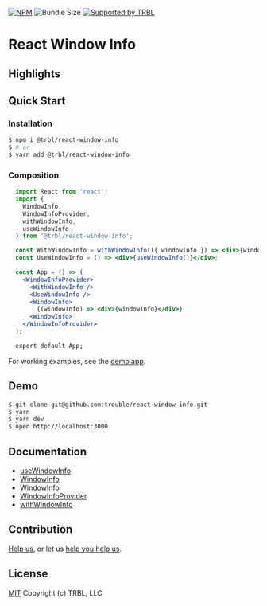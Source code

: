 [![NPM](https://img.shields.io/npm/v/@trbl/react-window-info)](https://www.npmjs.com/@trbl/react-window-info)
![Bundle Size](https://img.shields.io/bundlephobia/minzip/@trbl/react-window-info?label=zipped)
[![Supported by TRBL](https://img.shields.io/badge/supported_by-TRBL-black)](https://github.com/trouble)

# React Window Info

## Highlights

## Quick Start

### Installation

```bash
$ npm i @trbl/react-window-info
$ # or
$ yarn add @trbl/react-window-info
```

### Composition

```jsx
  import React from 'react';
  import {
    WindowInfo,
    WindowInfoProvider,
    withWindowInfo,
    useWindowInfo
  } from '@trbl/react-window-info';

  const WithWindowInfo = withWindowInfo(({ windowInfo }) => <div>{windowInfo}</div>);
  const UseWindowInfo = () => <div>{useWindowInfo()}</div>;

  const App = () => (
    <WindowInfoProvider>
      <WithWindowInfo />
      <UseWindowInfo />
      <WindowInfo>
        {(windowInfo) => <div>{windowInfo}</div>}
      <WindowInfo>
    </WindowInfoProvider>
  );

  export default App;
```

For working examples, see the [demo app](./demo/App.demo.js).

## Demo

```bash
$ git clone git@github.com:trouble/react-window-info.git
$ yarn
$ yarn dev
$ open http://localhost:3000
```

## Documentation

  - [useWindowInfo](./src/useWindowInfo/README.md)
  - [WindowInfo](./src/WindowInfo/README.md)
  - [WindowInfo](./src/WindowInfo/README.md)
  - [WindowInfoProvider](./src/WindowInfoProvider/README.md)
  - [withWindowInfo](./src/withWindowInfo/README.md)

## Contribution

[Help us,](https://github.com/trouble/.github/blob/master/CONTRIBUTING.md) or let us [help you help us](https://github.com/trouble/.github/blob/master/SUPPORT.md).

## License

[MIT](https://github.com/trouble/react-window-info/blob/master/LICENSE) Copyright (c) TRBL, LLC
